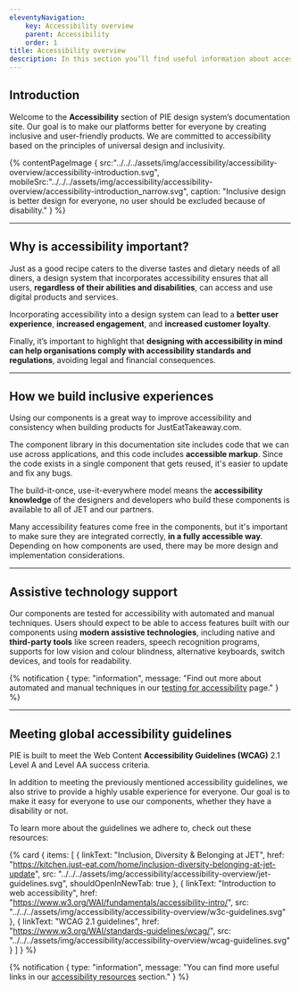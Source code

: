 ```yaml
---
eleventyNavigation:
    key: Accessibility overview
    parent: Accessibility
    order: 1
title: Accessibility overview
description: In this section you’ll find useful information about accessibility and why it is important at Just Eat Takeaway.com
---
```


## Introduction

Welcome to the **Accessibility** section of PIE design system’s documentation site. Our goal is to make our platforms better for everyone by creating inclusive and user-friendly products. We are committed to accessibility based on the principles of universal design and inclusivity.

{% contentPageImage {
    src:"../../../assets/img/accessibility/accessibility-overview/accessibility-introduction.svg",
    mobileSrc:"../../../assets/img/accessibility/accessibility-overview/accessibility-introduction_narrow.svg",
    caption: "Inclusive design is better design for everyone, no user should be excluded because of disability."
} %}

---

## Why is accessibility important?

Just as a good recipe caters to the diverse tastes and dietary needs of all diners, a design system that incorporates accessibility ensures that all users, **regardless of their abilities and disabilities**, can access and use digital products and services.

Incorporating accessibility into a design system can lead to a **better user experience**, **increased engagement**, and **increased customer loyalty**.

Finally, it’s important to highlight that **designing with accessibility in mind can help organisations comply with accessibility standards and regulations**, avoiding legal and financial consequences.

---

## How we build inclusive experiences

Using our components is a great way to improve accessibility and consistency when building products for JustEatTakeaway.com.

The component library in this documentation site includes code that we can use across applications, and this code includes **accessible markup**. Since the code exists in a single component that gets reused, it's easier to update and fix any bugs.

The build-it-once, use-it-everywhere model means the **accessibility knowledge** of the designers and developers who build these components is available to all of JET and our partners.

Many accessibility features come free in the components, but it's important to make sure they are integrated correctly, **in a fully accessible way**. Depending on how components are used, there may be more design and implementation considerations.


---

## Assistive technology support

Our components are tested for accessibility with automated and manual techniques. Users should expect to be able to access features built with our components using **modern assistive technologies**, including native and **third-party tools** like screen readers, speech recognition programs, supports for low vision and colour blindness, alternative keyboards, switch devices, and tools for readability.

{% notification {
  type: "information",
  message: "Find out more about automated and manual techniques in our [testing for accessibility](/accessibility/testing-for-accessibility) page."
} %}

---

## Meeting global accessibility guidelines

PIE is built to meet the Web Content **Accessibility Guidelines (WCAG)** 2.1 Level A and Level AA success criteria.

In addition to meeting the previously mentioned accessibility guidelines, we also strive to provide a highly usable experience for everyone. Our goal is to make it easy for everyone to use our components, whether they have a disability or not.

To learn more about the guidelines we adhere to, check out these resources:

{% card {
  items: [
        {
          linkText: "Inclusion, Diversity & Belonging at JET",
          href: "https://kitchen.just-eat.com/home/inclusion-diversity-belonging-at-jet-update",
          src: "../../../assets/img/accessibility/accessibility-overview/jet-guidelines.svg",
          shouldOpenInNewTab: true
        },
        {
          linkText: "Introduction to web accessibility",
          href: "https://www.w3.org/WAI/fundamentals/accessibility-intro/",
          src: "../../../assets/img/accessibility/accessibility-overview/w3c-guidelines.svg"
        },
        {
          linkText: "WCAG 2.1 guidelines",
          href: "https://www.w3.org/WAI/standards-guidelines/wcag/",
          src: "../../../assets/img/accessibility/accessibility-overview/wcag-guidelines.svg"
        }
    ]
} %}

{% notification {
  type: "information",
  message: "You can find more useful links in our [accessibility resources](/accessibility/accessibility-resources) section."
} %}
